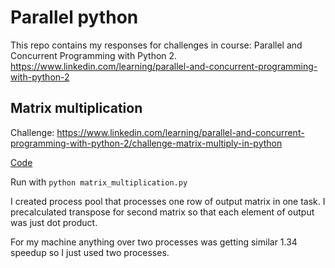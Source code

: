 # Parallel python

This repo contains my responses for challenges in course: Parallel and Concurrent Programming with Python 2.
https://www.linkedin.com/learning/parallel-and-concurrent-programming-with-python-2

## Matrix multiplication

Challenge: https://www.linkedin.com/learning/parallel-and-concurrent-programming-with-python-2/challenge-matrix-multiply-in-python

[Code](./matrix_multiplication.py)

Run with `python matrix_multiplication.py`

I created process pool that processes one row of output matrix in one task. I precalculated transpose for second matrix so that each element of output was just dot product.

For my machine anything over two processes was getting similar 1.34 speedup so I just used two processes.